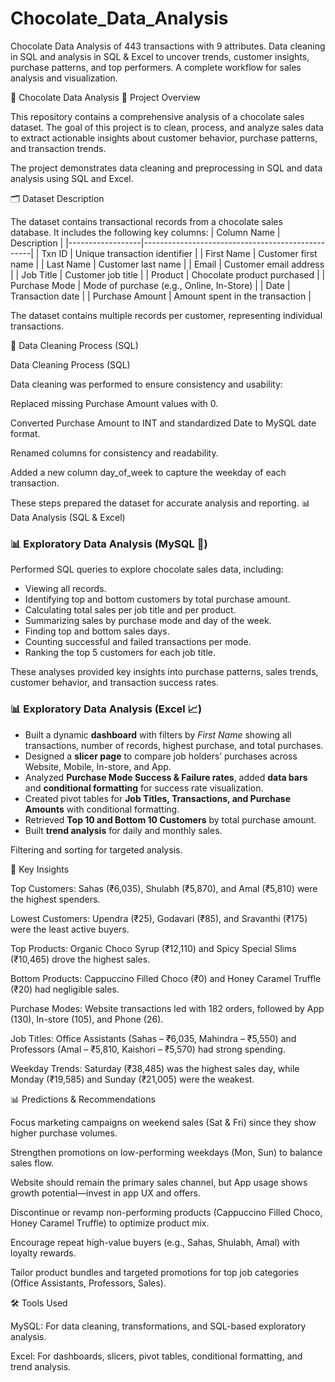 # Chocolate_Data_Analysis
Chocolate Data Analysis of 443 transactions with 9 attributes. Data cleaning in SQL and analysis in SQL &amp; Excel to uncover trends, customer insights, purchase patterns, and top performers. A complete workflow for sales analysis and visualization.

🍫 Chocolate Data Analysis
📄 Project Overview

This repository contains a comprehensive analysis of a chocolate sales dataset. The goal of this project is to clean, process, and analyze sales data to extract actionable insights about customer behavior, purchase patterns, and transaction trends.

The project demonstrates data cleaning and preprocessing in SQL and data analysis using SQL and Excel.

🗂 Dataset Description

The dataset contains transactional records from a chocolate sales database.
It includes the following key columns:
| Column Name      | Description                                      |
|------------------|--------------------------------------------------|
| Txn ID           | Unique transaction identifier                    |
| First Name       | Customer first name                              |
| Last Name        | Customer last name                               |
| Email            | Customer email address                           |
| Job Title        | Customer job title                               |
| Product          | Chocolate product purchased                      |
| Purchase Mode    | Mode of purchase (e.g., Online, In-Store)        |
| Date             | Transaction date                                 |
| Purchase Amount  | Amount spent in the transaction                  |

The dataset contains multiple records per customer, representing individual transactions.

🧹 Data Cleaning Process (SQL)

Data Cleaning Process (SQL)

Data cleaning was performed to ensure consistency and usability:

Replaced missing Purchase Amount values with 0.

Converted Purchase Amount to INT and standardized Date to MySQL date format.

Renamed columns for consistency and readability.

Added a new column day_of_week to capture the weekday of each transaction.

These steps prepared the dataset for accurate analysis and reporting.
📊 Data Analysis (SQL & Excel)

### 📊 Exploratory Data Analysis (MySQL 🐬)

Performed SQL queries to explore chocolate sales data, including:  
- Viewing all records.  
- Identifying top and bottom customers by total purchase amount.  
- Calculating total sales per job title and per product.  
- Summarizing sales by purchase mode and day of the week.  
- Finding top and bottom sales days.  
- Counting successful and failed transactions per mode.  
- Ranking the top 5 customers for each job title.  

These analyses provided key insights into purchase patterns, sales trends, customer behavior, and transaction success rates.

### 📊 Exploratory Data Analysis (Excel 📈)

- Built a dynamic **dashboard** with filters by *First Name* showing all transactions, number of records, highest purchase, and total purchases.  
- Designed a **slicer page** to compare job holders’ purchases across Website, Mobile, In-store, and App.  
- Analyzed **Purchase Mode Success & Failure rates**, added **data bars** and **conditional formatting** for success rate visualization.  
- Created pivot tables for **Job Titles, Transactions, and Purchase Amounts** with conditional formatting.  
- Retrieved **Top 10 and Bottom 10 Customers** by total purchase amount.  
- Built **trend analysis** for daily and monthly sales.  


Filtering and sorting for targeted analysis.

🔑 Key Insights

Top Customers: Sahas (₹6,035), Shulabh (₹5,870), and Amal (₹5,810) were the highest spenders.

Lowest Customers: Upendra (₹25), Godavari (₹85), and Sravanthi (₹175) were the least active buyers.

Top Products: Organic Choco Syrup (₹12,110) and Spicy Special Slims (₹10,465) drove the highest sales.

Bottom Products: Cappuccino Filled Choco (₹0) and Honey Caramel Truffle (₹20) had negligible sales.

Purchase Modes: Website transactions led with 182 orders, followed by App (130), In-store (105), and Phone (26).

Job Titles: Office Assistants (Sahas – ₹6,035, Mahindra – ₹5,550) and Professors (Amal – ₹5,810, Kaishori – ₹5,570) had strong spending.

Weekday Trends: Saturday (₹38,485) was the highest sales day, while Monday (₹19,585) and Sunday (₹21,005) were the weakest.

📊 Predictions & Recommendations

Focus marketing campaigns on weekend sales (Sat & Fri) since they show higher purchase volumes.

Strengthen promotions on low-performing weekdays (Mon, Sun) to balance sales flow.

Website should remain the primary sales channel, but App usage shows growth potential—invest in app UX and offers.

Discontinue or revamp non-performing products (Cappuccino Filled Choco, Honey Caramel Truffle) to optimize product mix.

Encourage repeat high-value buyers (e.g., Sahas, Shulabh, Amal) with loyalty rewards.

Tailor product bundles and targeted promotions for top job categories (Office Assistants, Professors, Sales).


🛠️ Tools Used

MySQL: For data cleaning, transformations, and SQL-based exploratory analysis.

Excel: For dashboards, slicers, pivot tables, conditional formatting, and trend analysis.
